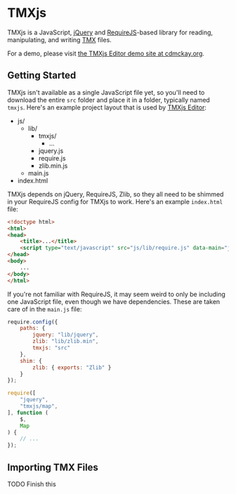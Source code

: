 TMXjs
=====

TMXjs is a JavaScript, [jQuery](http://jquery.com/) and [RequireJS](http://requirejs.org)-based library for reading,
manipulating, and writing [TMX](https://github.com/bjorn/tiled/wiki/TMX-Map-Format) files.

For a demo, please visit [the TMXjs Editor demo site at cdmckay.org](http://cdmckay.org/tmxjs-editor/).

## Getting Started

TMXjs isn't available as a single JavaScript file yet, so you'll need to download the entire `src` folder and place
it in a folder, typically named `tmxjs`. Here's an example project layout that is used by
[TMXjs Editor](https://github.com/cdmckay/tmxjs-editor/):

- js/
    - lib/
        - tmxjs/
            - ...
        - jquery.js
        - require.js
        - zlib.min.js
    - main.js
- index.html

TMXjs depends on jQuery, RequireJS, Zlib, so they all need to be shimmed in your RequireJS config for TMXjs to work.
Here's an example `index.html` file:

```html
<!doctype html>
<html>
<head>
    <title>...</title>
    <script type="text/javascript" src="js/lib/require.js" data-main="js/main"></script>
</head>
<body>
    ...
</body>
</html>
```

If you're not familiar with RequireJS, it may seem weird to only be including one JavaScript file, even though we have
dependencies. These are taken care of in the `main.js` file:

```javascript
require.config({
    paths: {
        jquery: "lib/jquery",
        zlib: "lib/zlib.min",
        tmxjs: "src"
    },
    shim: {
        zlib: { exports: "Zlib" }
    }
});

require([
    "jquery",
    "tmxjs/map",
], function (
    $,
    Map
) {
    // ...
});
```

## Importing TMX Files

TODO Finish this